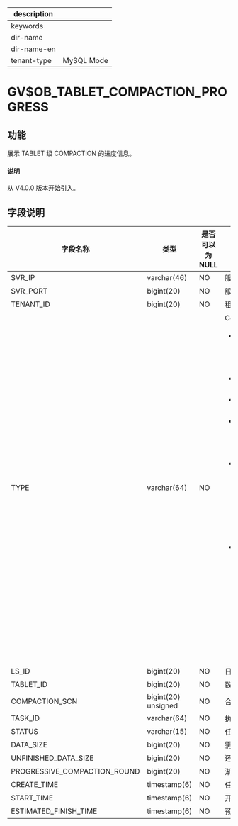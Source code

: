 |description||
|---|---|
|keywords||
|dir-name||
|dir-name-en||
|tenant-type|MySQL Mode|

# GV$OB_TABLET_COMPACTION_PROGRESS

## 功能

展示 TABLET 级 COMPACTION 的进度信息。

<main id="notice" type='explain'>
  <h4>说明</h4>
  <p>从 V4.0.0 版本开始引入。</p>
</main>

## 字段说明

|             字段名称             |      类型      | 是否可以为 NULL |                                            描述                                            |
|------------------------------|--------------|------------|--------|
| SVR_IP                       | varchar(46)  | NO         | 服务器 IP 地址                                                                                |
| SVR_PORT                     | bigint(20)   | NO         | 服务器端口号|
| TENANT_ID                    | bigint(20)   | NO         | 租户 ID |
| TYPE                         | varchar(64)  | NO         | Compaction 的类型：<ul><li>`MDS_TABLE_MERGE`：将系统的元数据按照 SSTable 的格式持久化到磁盘里。</li> <li>`MAJOR_MERGE`：租户级合并</li> <li>`MEDIUM_MERGE`：分区级合并</li> <li>`MINI_MERGE`：Mini Compaction，将 MemTable 转变成 Mini SSTable。</li> <li>`MINOR_MERGE`：Minor Compaction，多个 Mini SSTable 或多个 Mini SSTable 与 Minor SSTable 合成一个 Minor SSTable。</li> <li>`META_MAJOR_MERGE`：一种特殊的 Compaction 类型，是将某个指定时间点之前的数据合成一个 Meta Major SSTable，其数据格式与 Major SSTable 一样，不包含多版本数据和未提交事务数据。</li></ul>   |
| LS_ID                        | bigint(20)   | NO         | 日志流 ID|
| TABLET_ID                    | bigint(20)   | NO         | 数据分片 ID                                                                                  |
| COMPACTION_SCN                      | bigint(20) unsigned   | NO         | 合并版本信息|
| TASK_ID                      | varchar(64)  | NO         | 执行的 Trace                                                                                |
| STATUS                       | varchar(15)  | NO         | 任务状态  |
| DATA_SIZE                    | bigint(20)   | NO         | 需要扫描的总数据量                                                                                |
| UNFINISHED_DATA_SIZE         | bigint(20)   | NO         | 还未扫描的数据量                                                                                 |
| PROGRESSIVE_COMPACTION_ROUND | bigint(20)   | NO         | 渐近合并轮次|
| CREATE_TIME                  | timestamp(6) | NO         | 任务创建时间|
| START_TIME                   | timestamp(6) | NO         | 开始时间  |
| ESTIMATED_FINISH_TIME        | timestamp(6) | NO         | 预计完成时间|
